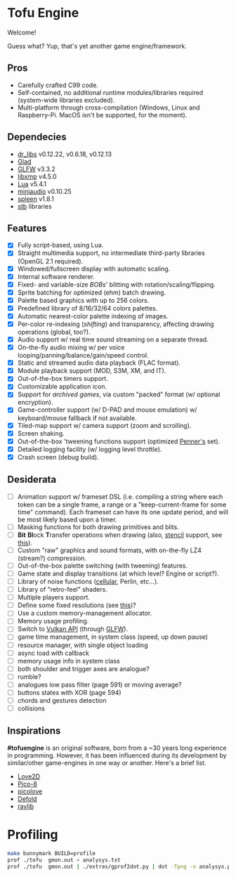 # Tofu Engine

Welcome!

Guess what? Yup, that's yet another game engine/framework.

## Pros

* Carefully crafted C99 code.
* Self-contained, no additional runtime modules/libraries required (system-wide libraries excluded).
* Multi-platform through cross-compilation (Windows, Linux and Raspberry-Pi. MacOS isn't be supported, for the moment).

## Dependecies

* [dr_libs](https://github.com/mackron/dr_libs) v0.12.22, v0.6.18, v0.12.13
* [Glad](https://glad.dav1d.de/)
* [GLFW](https://www.glfw.org/) v3.3.2
* [libxmp](http://xmp.sourceforge.net/) v4.5.0
* [Lua](https://lua.org/) v5.4.1
* [miniaudio](https://github.com/dr-soft/miniaudio) v0.10.25
* [spleen](https://github.com/fcambus/spleen) v1.8.1
* [stb](https://github.com/nothings/stb) libraries

## Features

* [x] Fully script-based, using Lua.
* [x] Straight multimedia support, no intermediate third-party libraries (OpenGL 2.1 required).
* [x] Windowed/fullscreen display with automatic scaling.
* [x] Internal software renderer.
* [x] Fixed- and variable-size *BOBs*' blitting with rotation/scaling/flipping.
* [x] Sprite batching for optimized (ehm) batch drawing.
* [x] Palette based graphics with up to 256 colors.
* [x] Predefined library of 8/16/32/64 colors palettes.
* [x] Automatic nearest-color palette indexing of images.
* [x] Per-color re-indexing (*shifting*) and transparency, affecting drawing operations (global, too?).
* [x] Audio support w/ real time sound streaming on a separate thread.
* [x] On-the-fly audio mixing w/ per voice looping/panning/balance/gain/speed control.
* [x] Static and streamed audio data playback (FLAC format).
* [x] Module playback support (MOD, S3M, XM, and IT).
* [x] Out-of-the-box timers support.
* [x] Customizable application icon.
* [x] Support for *archived games*, via custom "packed" format (w/ optional encryption).
* [x] Game-controller support (w/ D-PAD and mouse emulation) w/ keyboard/mouse fallback if not available.
* [x] Tiled-map support w/ camera support (zoom and scrolling).
* [x] Screen shaking.
* [x] Out-of-the-box 'tweening functions support (optimized [Penner's](http://robertpenner.com/easing/) set).
* [x] Detailed logging facility (w/ logging level throttle).
* [x] Crash screen (debug build).

## Desiderata

* [ ] Animation support w/ frameset DSL (i.e. compiling a string where each token can be a single frame, a range or a "keep-current-frame for some time" command). Each frameset can have its one update period, and will be most likely based upon a timer.
* [ ] Masking functions for both drawing primitives and blits.
* [ ] **Bit** **Bl**ock **T**ransfer operations when drawing (also, [stencil](https://learnopengl.com/Advanced-OpenGL/Stencil-testing) support, see [this](https://open.gl/depthstencils)).
* [ ] Custom "raw" graphics and sound formats, with on-the-fly LZ4 (stream?) compression.
* [ ] Out-of-the-box palette switching (with tweening) features.
* [ ] Game state and display transitions (at which level? Engine or script?).
* [ ] Library of noise functions ([cellular](https://thebookofshaders.com/12/), Perlin, etc...).
* [ ] Library of "retro-feel" shaders.
* [ ] Multiple players support.
* [ ] Define some fixed resolutions (see [this](https://pacoup.com/2011/06/12/list-of-true-169-resolutions/))?
* [ ] Use a custom memory-management allocator.
* [ ] Memory usage profiling.
* [ ] Switch to [Vulkan API](https://www.khronos.org/vulkan/) (through [GLFW](https://www.glfw.org/)).
* [ ] game time management, in system class (speed, up down pause)
* [ ] resource manager, with single object loading
* [ ] async load with callback
* [ ] memory usage info in system class
* [ ] both shoulder and trigger axes are analogue?
* [ ] rumble?
* [ ] analogues low pass filter (page 591) or moving average?
* [ ] buttons states with XOR (page 594)
* [ ] chords and gestures detection
* [ ] collisions

## Inspirations

**#tofuengine** is an original software, born from a ~30 years long experience in programming. However, it has been influenced during its development by similar/other game-engines in one way or another. Here's a brief list.

* [Love2D](https://love2d.org/)
* [Pico-8](https://www.lexaloffle.com/pico-8.php)
* [picolove](https://github.com/picolove/picolove/)
* [Defold](https://defold.com/)
* [raylib](https://www.raylib.com/)

# Profiling

```bash
make bunnymark BUILD=profile
prof ./tofu  gmon.out > analysys.txt
prof ./tofu  gmon.out | ./extras/gprof2dot.py | dot -Tpng -o analysys.png
```

